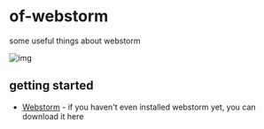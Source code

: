 # of-webstorm

some useful things about webstorm

![img](https://github.com/elegantspirit/of-webstorm/blob/master/assets/webstorm.png)

## getting started

- [Webstorm](http://www.jetbrains.com/webstorm/) - if you haven't even installed webstorm yet, you can download it here
